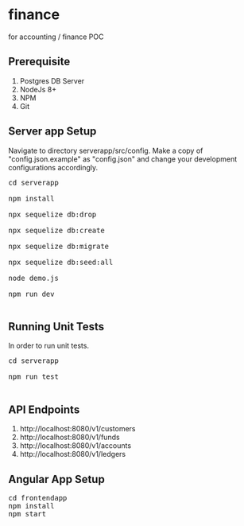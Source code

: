 # finance
for accounting / finance POC
## Prerequisite
<ol>
<li>Postgres DB Server</li>
<li>NodeJs 8+</li>
<li>NPM</li>
<li>Git</li>
</ol>

## Server app Setup
<p>Navigate to directory serverapp/src/config.
Make a copy of "config.json.example" as "config.json" and change your development configurations accordingly.
</p>
<pre>
cd serverapp <br/>
npm install <br/>
npx sequelize db:drop<br />
npx sequelize db:create<br />
npx sequelize db:migrate<br />
npx sequelize db:seed:all<br />
node demo.js <br />
npm run dev<br />
</pre>

## Running Unit Tests
<p>In order to run unit tests.</p>
<pre>
cd serverapp <br />
npm run test<br />
</pre>

## API Endpoints
<ol>
<li>http://localhost:8080/v1/customers</li>
<li>http://localhost:8080/v1/funds</li>
<li>http://localhost:8080/v1/accounts</li>
<li>http://localhost:8080/v1/ledgers</li>
</ol>

## Angular App Setup
<pre>
cd frontendapp
npm install
npm start
</pre>